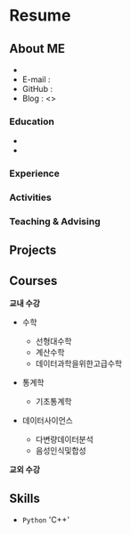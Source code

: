 # Resume

## About ME
<!--
![프로필사진]()
-->
- 
- E-mail : 
- GitHub : 
- Blog : <>

### Education

- 
- 

### Experience


### Activities


### Teaching & Advising


## Projects


## Courses

**교내 수강**  
- 수학
    - 선형대수학
    - 계산수학
    - 데이터과학을위한고급수학
- 통계학
    - 기초통계학
    
- 데이터사이언스
    - 다변량데이터분석
    - 음성인식및합성 

**교외 수강**  

## Skills

- `Python` 'C++'
